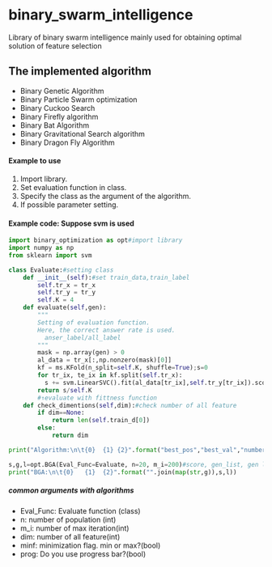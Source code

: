 # binary_swarm_intelligence
 Library of binary swarm intelligence mainly used for obtaining optimal solution of feature selection

## The implemented algorithm
* Binary Genetic Algorithm
* Binary Particle Swarm optimization
* Binary Cuckoo Search
* Binary Firefly algorithm
* Binary Bat Algorithm
* Binary Gravitational Search algorithm
* Binary Dragon Fly Algorithm

#### Example to use
1. Import library.
2. Set evaluation function in class.
3. Specify the class as the argument of the algorithm.
4. If possible parameter setting.

#### Example code: Suppose svm is used
```python
import binary_optimization as opt#import library
import numpy as np
from sklearn import svm

class Evaluate:#setting class
    def __init__(self):#set train_data,train_label
        self.tr_x = tr_x
        self.tr_y = tr_y
        self.K = 4
    def evaluate(self,gen):
        """
        Setting of evaluation function.
        Here, the correct answer rate is used.
          anser_label/all_label
        """
        mask = np.array(gen) > 0
        al_data = tr_x[:,np.nonzero(mask)[0]]
        kf = ms.KFold(n_split=self.K, shuffle=True);s=0
        for tr_ix, te_ix in kf.split(self.tr_x):          
          s += svm.LinearSVC().fit(al_data[tr_ix],self.tr_y[tr_ix]).score(al_data[te_ix], self.tr_y[te_ix])
        return s/self.K
        #↑evaluate with fittness function
    def check_dimentions(self,dim):#check number of all feature
        if dim==None:
            return len(self.train_d[0])
        else:
            return dim

print("Algorithm:\n\t{0}  {1} {2}".format("best_pos","best_val","number_of_1s"))

s,g,l=opt.BGA(Eval_Func=Evaluate, n=20, m_i=200)#score, gen_list, gen length of 1
print("BGA:\n\t{0}   {1}  {2}".format("".join(map(str,g)),s,l))

```

##### common arguments with algorithms
* Eval_Func: Evaluate function (class)
* n: number of population (int)
* m_i:  number of max iteration(int)
* dim: number of all feature(int)
* minf: minimization flag. min or max?(bool)
* prog: Do you use progress bar?(bool)<p>
<br><p>